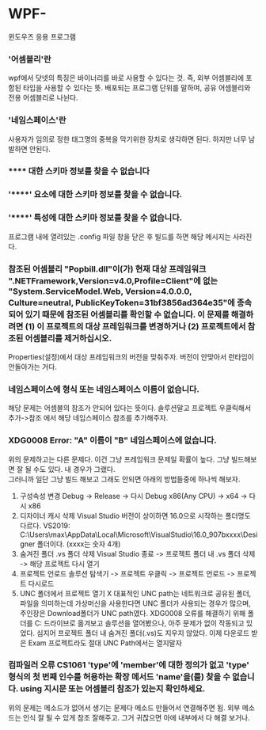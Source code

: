 # WPF-
윈도우즈 응용 프로그램


### '어셈블리'란

wpf에서 닷넷의 특징은 바이너리를 바로 사용할 수 있다는 것.
즉, 외부 어셈블리에 포함된 타입을 사용할 수 있다는 뜻.
배포되는 프로그램 단위를 말하며, 공유 어셈블리와 전용 어셈블리로 나뉜다.

  
### '네임스페이스'란

사용자가 임의로 정한 태그명의 중복을 막기위한 장치로 생각하면 된다.
하지만 너무 남발하면 안된다.





### **** 대한 스키마 정보를 찾을 수 없습니다
### '****' 요소에 대한 스키마 정보를 찾을 수 없습니다.
### '****' 특성에 대한 스키마 정보를 찾을 수 없습니다.
  
프로그램 내에 열려있는 .config 파일 창을 닫은 후 빌드를 하면 해당 메시지는 사라진다.  
  



### 참조된 어셈블리 "Popbill.dll"이(가) 현재 대상 프레임워크 ".NETFramework,Version=v4.0,Profile=Client"에 없는 "System.ServiceModel.Web, Version=4.0.0.0, Culture=neutral, PublicKeyToken=31bf3856ad364e35"에 종속되어 있기 때문에 참조된 어셈블리를 확인할 수 없습니다. 이 문제를 해결하려면 (1) 이 프로젝트의 대상 프레임워크를 변경하거나 (2) 프로젝트에서 참조된 어셈블리를 제거하십시오.  

Properties(설정)에서 대상 프레임워크의 버전을 맞춰주자. 버전이 안맞아서 런타임이 안돌아가는 거다.  



  
### 네임스페이스에 형식 또는 네임스페이스 이름이 없습니다.  

해당 문제는 어셈블의 참조가 안되어 있다는 뜻이다. 솔루션말고 프로젝트 우클릭해서 추가->참조 에서 해당 네임스페이스 참조를 추가해주자.  



  
### XDG0008 Error: "A" 이름이 "B" 네임스페이스에 없습니다.  

위의 문제하고는 다른 문제다. 이건 그냥 프레임워크 문제일 확률이 높다. 그냥 빌드해보면 잘 될 수도 있다. 내 경우가 그랬다.   
그러니까 일단 그냥 빌드 해보고 그래도 안되면 아래의 방법들중에 하나씩 해보자.
1. 구성속성 변경
Debug -> Release -> 다시 Debug
x86(Any CPU) -> x64 -> 다시 x86
2. 디자이너 캐시 삭제
Visual Studio 버전이 상이하면 16.0으로 시작하는 폴더명도 다르다.
VS2019: C:\Users\max\AppData\Local\Microsoft\VisualStudio\16.0_907bxxxx\Designer 폴더이다. (xxxx는 숫자 4개)
3. 숨겨진 폴더 .vs 폴더 삭제
Visual Studio 종료 -> 프로젝트 폴더 내 .vs 폴더 삭제 -> 해당 프로젝트 다시 열기
4. 프로젝트 언로드
솔루션 탐색기 -> 프로젝트 우클릭 -> 프로젝트 언로드 -> 프로젝트 다시로드
5. UNC 폴더에서 프로젝트 열기 X
대표적인 UNC path는 네트워크로 공유된 폴더, 파일을 의미하는데 가상머신을 사용한다면 UNC 폴더가 사용되는 경우가 많으며, 주인장은 Download폴더가 UNC path였다. XDG0008 오류를 해결하기 위해 폴더를 C: 드라이브로 옮겨보고 솔루션을 열어봤으나, 아주 문제가 없이 작동되고 있었다.  심지어 프로젝트 폴더 내 숨겨진 폴더(.vs)도 지우지 않았다.
이제 다운로드 받은 Exam 프로젝트라도 절대 UNC Path에서는 열지말자
  


### 컴파일러 오류 CS1061    'type'에 'member'에 대한 정의가 없고 'type' 형식의 첫 번째 인수를 허용하는 확장 메서드 'name'을(를) 찾을 수 없습니다. using 지시문 또는 어셈블리 참조가 있는지 확인하세요.  

위의 문제는 메소드가 없어서 생기는 문제다 메소드 만들어서 연결해주면 됨. 외부 메소드는 인식 잘 될 수 있게 참조 잘해주고. 그거 귀찮으면 아에 내부에서 다 해결 보거나.  

